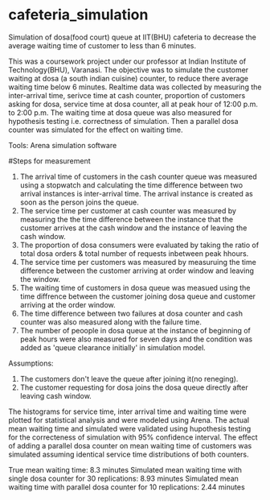 # cafeteria_simulation
Simulation of dosa(food court) queue at IIT(BHU) cafeteria to decrease the average waiting time of customer to less than 6 minutes. 

This was a coursework project under our professor at Indian Institute of Technology(BHU), Varanasi. The objective was to simulate the customer waiting at dosa (a south indian cuisine) counter, to reduce there average waiting time below 6 minutes. Realtime data was collected by measuring the inter-arrival time, serivce time at cash counter, proportion of customers asking for dosa, service time at dosa counter, all at peak hour of 12:00 p.m. to 2:00 p.m. The waiting time at dosa queue was also measured for hypothesis testing i.e. correctness of simulation. Then a parallel dosa counter was simulated for the effect on waiting time. 

Tools: Arena simulation software

#Steps for measurement

1. The arrival time of customers in the cash counter queue was measured using a stopwatch and calculating the time difference between two arrival instances is inter-arrival time.
The arrival instance is created as soon as the person joins the queue.
2. The service time per customer at cash counter was measured by measuring the the time difference between the instance that the customer arrives at the cash window and the instance of leaving the cash window. 
3. The proportion of dosa consumers were evaluated by taking the ratio of total dosa orders & total number of requests inbetween peak hhours.
4. The service time per customers was measured by measuruing the time difference between the customer arriving at order window and leaving the window. 
5. The waiting time of customers in dosa queue was measued using the time diffrence between the customer joining dosa queue and customer arriving at the order window.
6. The time difference between two failures at dosa counter and cash counter was also measured along with the failure time.
7. The number of peoople in dosa queue at the instance of beginning of peak hours were also measured for seven days and the condition was added as 'queue clearance initially' in simulation model. 

Assumptions:

1. The customers don't leave the queue after joining it(no reneging).
2. The customer requesting for dosa joins the dosa queue directly after leaving cash window.

The histograms for service time, inter arrival time and waiting time were plotted for statistical analysis and were modeled using Arena. The actual mean waiting time and simulated were validated using hupothesis testing for the correcteness of simulation with 95% confidence interval. The effect of adding a parallel dosa counter on mean waiting time of customers was simulated assuming identical service time distributions of both counters.

True mean waiting time: 8.3 minutes
Simulated mean waiting time with single dosa counter for 30 replications: 8.93 minutes
Simulated mean waiting time with parallel dosa counter for 10 replications: 2.44 minutes
